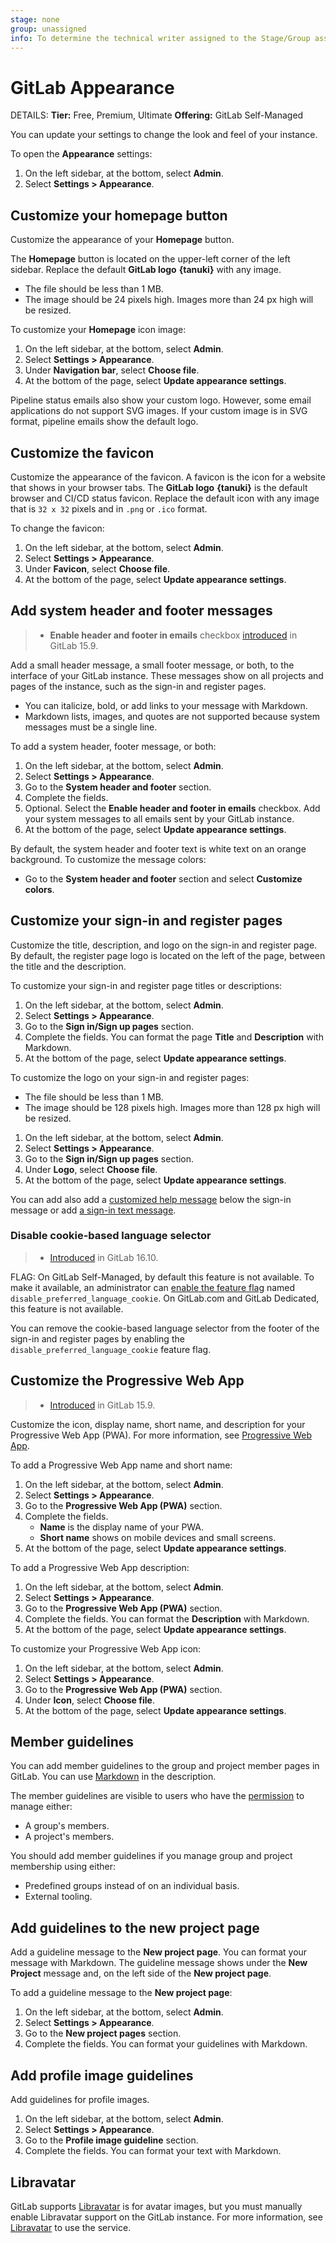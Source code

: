 ```yaml
---
stage: none
group: unassigned
info: To determine the technical writer assigned to the Stage/Group associated with this page, see https://handbook.gitlab.com/handbook/product/ux/technical-writing/#assignments
---
```


# GitLab Appearance

DETAILS:
**Tier:** Free, Premium, Ultimate
**Offering:** GitLab Self-Managed

You can update your settings to change the look and feel of your instance.

To open the **Appearance** settings:

1. On the left sidebar, at the bottom, select **Admin**.
1. Select **Settings > Appearance**.

## Customize your homepage button

Customize the appearance of your **Homepage** button.

The **Homepage** button is located on the upper-left corner of the left sidebar.
Replace the default **GitLab logo** **{tanuki}** with any image.

- The file should be less than 1 MB.
- The image should be 24 pixels high. Images more than 24 px high will be resized.

To customize your **Homepage** icon image:

1. On the left sidebar, at the bottom, select **Admin**.
1. Select **Settings > Appearance**.
1. Under **Navigation bar**, select **Choose file**.
1. At the bottom of the page, select **Update appearance settings**.

Pipeline status emails also show your custom logo. However, some email applications do not support SVG images. If your custom image is in SVG format, pipeline emails show the default logo.

## Customize the favicon

Customize the appearance of the favicon. A favicon is the icon for a website that shows in your browser tabs. The **GitLab logo** **{tanuki}** is the default browser and CI/CD status favicon. Replace the default icon with any image that is `32 x 32` pixels and in `.png` or `.ico` format.

To change the favicon:

1. On the left sidebar, at the bottom, select **Admin**.
1. Select **Settings > Appearance**.
1. Under **Favicon**, select **Choose file**.
1. At the bottom of the page, select **Update appearance settings**.

## Add system header and footer messages

> - **Enable header and footer in emails** checkbox [introduced](https://gitlab.com/gitlab-org/gitlab/-/issues/344819) in GitLab 15.9.

Add a small header message, a small footer message, or both, to the interface of your GitLab instance. These messages show on all projects and pages of the instance, such as the sign-in and register pages.

- You can italicize, bold, or add links to your message with Markdown.
- Markdown lists, images, and quotes are not supported because system messages must be a single line.

To add a system header, footer message, or both:

1. On the left sidebar, at the bottom, select **Admin**.
1. Select **Settings > Appearance**.
1. Go to the **System header and footer** section.
1. Complete the fields.
1. Optional. Select the **Enable header and footer in emails** checkbox. Add your system messages to all emails sent by your GitLab instance.
1. At the bottom of the page, select **Update appearance settings**.

By default, the system header and footer text is white text on an orange background. To customize the message colors:

- Go to the **System header and footer** section and select **Customize colors**.

## Customize your sign-in and register pages

Customize the title, description, and logo on the sign-in and register page. By default, the register page logo is located on the left of the page, between the title and the description.

To customize your sign-in and register page titles or descriptions:

1. On the left sidebar, at the bottom, select **Admin**.
1. Select **Settings > Appearance**.
1. Go to the **Sign in/Sign up pages** section.
1. Complete the fields. You can format the page **Title** and **Description** with Markdown.
1. At the bottom of the page, select **Update appearance settings**.

To customize the logo on your sign-in and register pages:

- The file should be less than 1 MB.
- The image should be 128 pixels high. Images more than 128 px high will be resized.

1. On the left sidebar, at the bottom, select **Admin**.
1. Select **Settings > Appearance**.
1. Go to the **Sign in/Sign up pages** section.
1. Under **Logo**, select **Choose file**.
1. At the bottom of the page, select **Update appearance settings**.

You can add also add a [customized help message](settings/help_page.md) below the sign-in message or add [a sign-in text message](settings/sign_in_restrictions.md#sign-in-information).

### Disable cookie-based language selector

> - [Introduced](https://gitlab.com/gitlab-org/gitlab/-/merge_requests/144484) in GitLab 16.10.

FLAG:
On GitLab Self-Managed, by default this feature is not available. To make it available, an administrator can [enable the feature flag](feature_flags.md) named `disable_preferred_language_cookie`.
On GitLab.com and GitLab Dedicated, this feature is not available.

You can remove the cookie-based language selector from the footer of the sign-in and register pages by enabling the `disable_preferred_language_cookie` feature flag.

## Customize the Progressive Web App

> - [Introduced](https://gitlab.com/gitlab-org/gitlab/-/issues/375708) in GitLab 15.9.

Customize the icon, display name, short name, and description for your Progressive Web App (PWA). For more information, see [Progressive Web App](https://developer.mozilla.org/en-US/docs/Web/Progressive_web_apps).

To add a Progressive Web App name and short name:

1. On the left sidebar, at the bottom, select **Admin**.
1. Select **Settings > Appearance**.
1. Go to the **Progressive Web App (PWA)** section.
1. Complete the fields.
   - **Name** is the display name of your PWA.
   - **Short name** shows on mobile devices and small screens.
1. At the bottom of the page, select **Update appearance settings**.

To add a Progressive Web App description:

1. On the left sidebar, at the bottom, select **Admin**.
1. Select **Settings > Appearance**.
1. Go to the **Progressive Web App (PWA)** section.
1. Complete the fields. You can format the **Description** with Markdown.
1. At the bottom of the page, select **Update appearance settings**.

To customize your Progressive Web App icon:

1. On the left sidebar, at the bottom, select **Admin**.
1. Select **Settings > Appearance**.
1. Go to the **Progressive Web App (PWA)** section.
1. Under **Icon**, select **Choose file**.
1. At the bottom of the page, select **Update appearance settings**.

## Member guidelines

You can add member guidelines to the group and project member pages in GitLab.
You can use [Markdown](../user/markdown.md) in the description.

The member guidelines are visible to users who have the [permission](../user/permissions.md) to manage either:

- A group's members.
- A project's members.

You should add member guidelines if you manage group and project membership using either:

- Predefined groups instead of on an individual basis.
- External tooling.

## Add guidelines to the new project page

Add a guideline message to the **New project page**. You can format your message with Markdown. The guideline message shows under the **New Project** message and, on the left side of the **New project page**.

To add a guideline message to the **New project page**:

1. On the left sidebar, at the bottom, select **Admin**.
1. Select **Settings > Appearance**.
1. Go to the **New project pages** section.
1. Complete the fields. You can format your guidelines with Markdown.

## Add profile image guidelines

Add guidelines for profile images.

1. On the left sidebar, at the bottom, select **Admin**.
1. Select **Settings > Appearance**.
1. Go to the **Profile image guideline** section.
1. Complete the fields. You can format your text with Markdown.

## Libravatar

GitLab supports [Libravatar](https://www.libravatar.org) is for avatar images, but you must manually enable Libravatar support on the GitLab instance. For more information, see [Libravatar](libravatar.md) to use the service.

<!-- ## Troubleshooting

Include any troubleshooting steps that you can foresee. If you know beforehand what issues
one might have when setting this up, or when something is changed, or on upgrading, it's
important to describe those, too. Think of things that may go wrong and include them here.
This is important to minimize requests for support, and to avoid doc comments with
questions that you know someone might ask.

Each scenario can be a third-level heading, for example `### Getting error message X`.
If you have none to add when creating a doc, leave this section in place
but commented out to help encourage others to add to it in the future. -->
